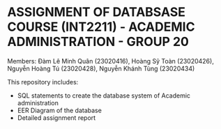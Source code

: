 # ASSIGNMENT OF DATABSASE COURSE (INT2211) - ACADEMIC ADMINISTRATION - GROUP 20

Members: Đàm Lê Minh Quân (23020416), Hoàng Sỹ Toàn (23020426), Nguyễn Hoàng Tú (23020428), Nguyễn Khánh Tùng (23020434)

This repository includes:

- SQL statements to create the database system of Academic administration
- EER Diagram of the database
- Detailed assignment report
